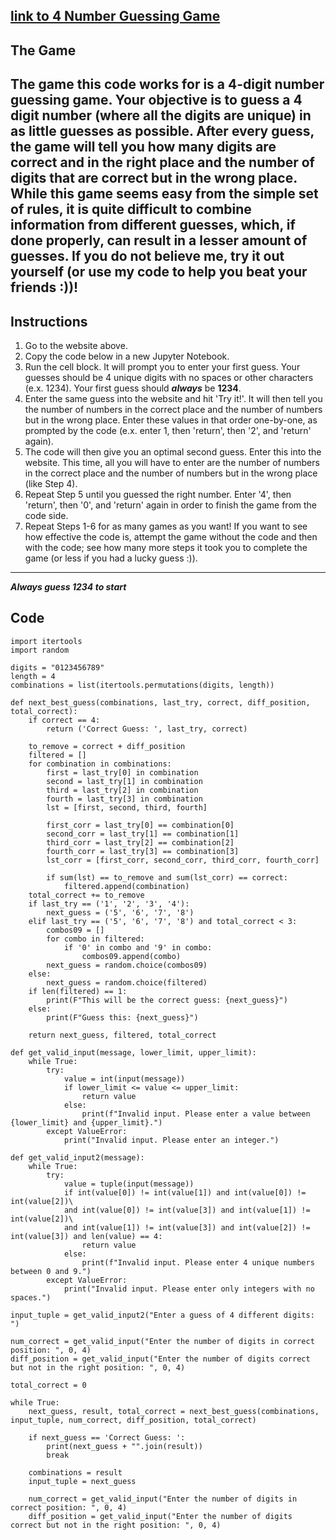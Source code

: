 **[link to 4 Number Guessing Game](https://www.goobix.com/games/guess-the-number/)**
---
## The Game

The game this code works for is a 4-digit number guessing game. Your objective is to guess a 4 digit number (where all the digits are unique) in as little guesses as possible. After every guess, the game will tell you how many digits are correct and in the right place and the number of digits that are correct but in the wrong place. While this game seems easy from the simple set of rules, it is quite difficult to combine information from different guesses, which, if done properly, can result in a lesser amount of guesses. If you do not believe me, try it out yourself (or use my code to help you beat your friends :))!
---
## Instructions
1. Go to the website above.
2. Copy the code below in a new Jupyter Notebook.
3. Run the cell block. It will prompt you to enter your first guess. Your guesses should be 4 unique digits with no spaces or other characters (e.x. 1234). Your first guess should ***always*** be **1234**. 
4. Enter the same guess into the website and hit 'Try it!'. It will then tell you the number of numbers in the correct place and the number of numbers but in the wrong place. Enter these values in that order one-by-one, as prompted by the code (e.x. enter 1, then 'return', then '2', and 'return' again). 
5. The code will then give you an optimal second guess. Enter this into the website. This time, all you will have to enter are the number of  numbers in the correct place and the number of numbers but in the wrong place (like Step 4).
6. Repeat Step 5 until you guessed the right number. Enter '4', then 'return', then '0', and 'return' again in order to finish the game from the code side.
7. Repeat Steps 1-6 for as many games as you want! If you want to see how effective the code is, attempt the game without the code and then with the code; see how many more steps it took you to complete the game (or less if you had a lucky guess :)).

---
***Always guess 1234 to start***

## Code

    import itertools
    import random

    digits = "0123456789"
    length = 4
    combinations = list(itertools.permutations(digits, length))

    def next_best_guess(combinations, last_try, correct, diff_position, total_correct):
        if correct == 4:
            return ('Correct Guess: ', last_try, correct)

        to_remove = correct + diff_position
        filtered = []
        for combination in combinations:
            first = last_try[0] in combination
            second = last_try[1] in combination
            third = last_try[2] in combination
            fourth = last_try[3] in combination
            lst = [first, second, third, fourth]

            first_corr = last_try[0] == combination[0]
            second_corr = last_try[1] == combination[1]
            third_corr = last_try[2] == combination[2]
            fourth_corr = last_try[3] == combination[3]
            lst_corr = [first_corr, second_corr, third_corr, fourth_corr]

            if sum(lst) == to_remove and sum(lst_corr) == correct:
                filtered.append(combination)
        total_correct += to_remove
        if last_try == ('1', '2', '3', '4'):
            next_guess = ('5', '6', '7', '8')  
        elif last_try == ('5', '6', '7', '8') and total_correct < 3:
            combos09 = []
            for combo in filtered:
                if '0' in combo and '9' in combo:
                    combos09.append(combo)
            next_guess = random.choice(combos09)
        else:
            next_guess = random.choice(filtered)
        if len(filtered) == 1:
            print(F"This will be the correct guess: {next_guess}")
        else:
            print(F"Guess this: {next_guess}")

        return next_guess, filtered, total_correct

    def get_valid_input(message, lower_limit, upper_limit):
        while True:
            try:
                value = int(input(message))
                if lower_limit <= value <= upper_limit:
                    return value
                else:
                    print(f"Invalid input. Please enter a value between {lower_limit} and {upper_limit}.")
            except ValueError:
                print("Invalid input. Please enter an integer.")

    def get_valid_input2(message):
        while True:
            try:
                value = tuple(input(message))
                if int(value[0]) != int(value[1]) and int(value[0]) != int(value[2])\
                and int(value[0]) != int(value[3]) and int(value[1]) != int(value[2])\
                and int(value[1]) != int(value[3]) and int(value[2]) != int(value[3]) and len(value) == 4:
                    return value
                else:
                    print(f"Invalid input. Please enter 4 unique numbers between 0 and 9.")
            except ValueError:
                print("Invalid input. Please enter only integers with no spaces.")

    input_tuple = get_valid_input2("Enter a guess of 4 different digits: ")

    num_correct = get_valid_input("Enter the number of digits in correct position: ", 0, 4)
    diff_position = get_valid_input("Enter the number of digits correct but not in the right position: ", 0, 4)

    total_correct = 0

    while True:
        next_guess, result, total_correct = next_best_guess(combinations, input_tuple, num_correct, diff_position, total_correct)

        if next_guess == 'Correct Guess: ':
            print(next_guess + "".join(result))
            break

        combinations = result
        input_tuple = next_guess

        num_correct = get_valid_input("Enter the number of digits in correct position: ", 0, 4)
        diff_position = get_valid_input("Enter the number of digits correct but not in the right position: ", 0, 4)
